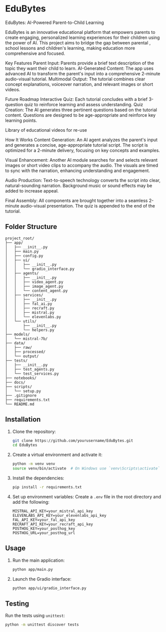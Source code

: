 # EduBytes
EduBytes: AI-Powered Parent-to-Child Learning

EduBytes is an innovative educational platform that empowers parents to create engaging, personalized learning experiences for their children using the power of AI. 
This project aims to bridge the gap between parental , school lessons and children's learning, making education more comprehensive and focused.

Key Features
Parent Input: Parents provide a brief text description of the topic they want their child to learn.
AI-Generated Content: The app uses advanced AI to transform the parent's input into a comprehensive 2-minute audio-visual tutorial.
Multimodal Output: The tutorial combines clear concept explanations, voiceover narration, and relevant images or short videos.

Future Roadmap
Interactive Quiz: Each tutorial concludes with a brief 3-question quiz to reinforce learning and assess understanding.
Quiz Creation:
The AI generates three pertinent questions based on the tutorial content.
Questions are designed to be age-appropriate and reinforce key learning points.

Library of educational videos for re-use


How It Works
Content Generation:
An AI agent analyzes the parent's input and generates a concise, age-appropriate tutorial script.
The script is optimized for a 2-minute delivery, focusing on key concepts and examples.

Visual Enhancement:
Another AI module searches for and selects relevant images or short video clips to accompany the audio.
The visuals are timed to sync with the narration, enhancing understanding and engagement.

Audio Production:
Text-to-speech technology converts the script into clear, natural-sounding narration.
Background music or sound effects may be added to increase appeal.


Final Assembly:
All components are brought together into a seamless 2-minute audio-visual presentation.
The quiz is appended to the end of the tutorial.

## Folder Structure

```
project_root/
├── app/
│   ├── __init__.py
│   ├── main.py
│   ├── config.py
│   ├── ui/
│   │   ├── __init__.py
│   │   └── gradio_interface.py
│   ├── agents/
│   │   ├── __init__.py
│   │   ├── video_agent.py
│   │   ├── image_agent.py
│   │   └── content_agent.py
│   ├── services/
│   │   ├── __init__.py
│   │   ├── fal_ai.py
│   │   ├── recraft.py
│   │   ├── mistral.py
│   │   └── elevenlabs.py
│   └── utils/
│       ├── __init__.py
│       └── helpers.py
├── models/
│   └── mistral-7b/
├── data/
│   ├── raw/
│   ├── processed/
│   └── output/
├── tests/
│   ├── __init__.py
│   ├── test_agents.py
│   └── test_services.py
├── notebooks/
├── docs/
├── scripts/
│   └── setup.py
├── .gitignore
├── requirements.txt
└── README.md
```

## Installation

1. Clone the repository:
    ```sh
    git clone https://github.com/yourusername/EduBytes.git
    cd EduBytes
    ```

2. Create a virtual environment and activate it:
    ```sh
    python -m venv venv
    source venv/bin/activate  # On Windows use `venv\Scripts\activate`
    ```

3. Install the dependencies:
    ```sh
    pip install -r requirements.txt
    ```

4. Set up environment variables:
    Create a `.env` file in the root directory and add the following:
    ```env
    MISTRAL_API_KEY=your_mistral_api_key
    ELEVENLABS_API_KEY=your_elevenlabs_api_key
    FAL_API_KEY=your_fal_api_key
    RECRAFT_API_KEY=your_recraft_api_key
    POSTHOG_KEY=your_posthog_key
    POSTHOG_URL=your_posthog_url
    ```

## Usage

1. Run the main application:
    ```sh
    python app/main.py
    ```

2. Launch the Gradio interface:
    ```sh
    python app/ui/gradio_interface.py
    ```

## Testing

Run the tests using `unittest`:
```sh
python -m unittest discover tests
```
